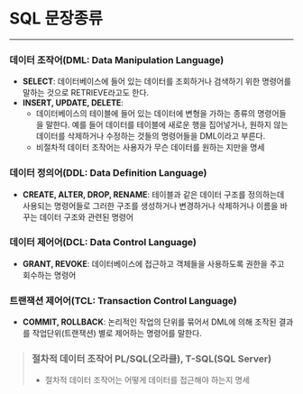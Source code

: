 # SQL 문장종류

---

### 데이터 조작어(DML: Data Manipulation Language)
- **SELECT**: 데이터베이스에 들어 있는 데이터를 조회하거나 검색하기 위한 명령어를 말하는 것으로 RETRIEVE라고도 한다.
- **INSERT, UPDATE, DELETE**: 
  - 데이터베이스의 테이블에 들어 있는 데이터에 변형을 가하는 종류의 명령어들을 말한다. 예를 들어 데이터를 테이블에 새로운 행을 집어넣거나, 원하지 않는 데이터를 삭제하거나 수정하는 것들의 명령어들을 DML이라고 부른다.
  - 비절차적 데이터 조작어는 사용자가 무슨 데이터를 원하는 지만을 명세

### 데이터 정의어(DDL: Data Definition Language)
- **CREATE, ALTER, DROP, RENAME**: 테이블과 같은 데이터 구조를 정의하는데 사용되는 명령어들로 그러한 구조를 생성하거나 변경하거나 삭제하거나 이름을 바꾸는 데이터 구조와 관련된 명령어

### 데이터 제어어(DCL: Data Control Language)
- **GRANT, REVOKE**: 데이터베이스에 접근하고 객체들을 사용하도록 권한을 주고 회수하는 명령어

### 트랜잭션 제어어(TCL: Transaction Control Language)
- **COMMIT, ROLLBACK**: 논리적인 작업의 단위를 묶어서 DML에 의해 조작된 결과를 작업단위(트랜잭션) 별로 제어하는 명령어를 말한다.


> ### 절차적 데이터 조작어 PL/SQL(오라클), T-SQL(SQL Server)
> - 절차적 데이터 조작어는 어떻게 데이터를 접근해야 하는지 명세
